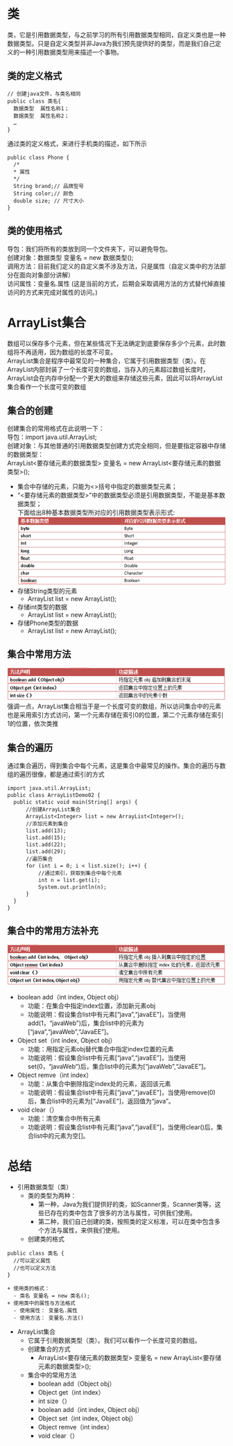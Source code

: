 # 类
  类，它是引用数据类型，与之前学习的所有引用数据类型相同，自定义类也是一种数据类型。只是自定义类型并非Java为我们预先提供好的类型，而是我们自己定义的一种引用数据类型用来描述一个事物。  
## 类的定义格式
  ```
  // 创建java文件，与类名相同
  public class 类名{
    数据类型  属性名称1；
    数据类型  属性名称2；
    …
  }
  ```  
  通过类的定义格式，来进行手机类的描述，如下所示  
  ```
  public class Phone {
    /*
    * 属性
    */
    String brand;// 品牌型号
    String color;// 颜色
    double size; // 尺寸大小
  }
  ```  
## 类的使用格式
  导包：我们将所有的类放到同一个文件夹下，可以避免导包。  
  创建对象：数据类型  变量名 = new 数据类型();  
  调用方法：目前我们定义的自定义类不涉及方法，只是属性（自定义类中的方法部分在面向对象部分讲解）  
  访问属性：变量名.属性 (这是当前的方式，后期会采取调用方法的方式替代掉直接访问的方式来完成对属性的访问。)  
# ArrayList集合
  数组可以保存多个元素，但在某些情况下无法确定到底要保存多少个元素，此时数组将不再适用，因为数组的长度不可变。  
  ArrayList集合是程序中最常见的一种集合，它属于引用数据类型（类）。在ArrayList内部封装了一个长度可变的数组，当存入的元素超过数组长度时，ArrayList会在内存中分配一个更大的数组来存储这些元素，因此可以将ArrayList集合看作一个长度可变的数组  
## 集合的创建
  创建集合的常用格式在此说明一下：  
  导包：import java.util.ArrayList;  
  创建对象：与其他普通的引用数据类型创建方式完全相同，但是要指定容器中存储的数据类型：  
  ArrayList<要存储元素的数据类型> 变量名 = new ArrayList<要存储元素的数据类型>();  
  * 集合中存储的元素，只能为<>括号中指定的数据类型元素；
  * “<要存储元素的数据类型>”中的数据类型必须是引用数据类型，不能是基本数据类型；  
  下面给出8种基本数据类型所对应的引用数据类型表示形式:  
  ![text](https://github.com/AcherLi/Java/blob/master/img/doc0601.png?raw=true)  
  * 存储String类型的元素
    + ArrayList<String> list = new ArrayList<String>();
  * 存储int类型的数据
    + ArrayList<Integer> list = new ArrayList<Integer>(); 
  * 存储Phone类型的数据
    + ArrayList<Phone> list = new ArrayList<Phone>();
## 集合中常用方法
  ![text](https://github.com/AcherLi/Java/blob/master/img/doc0602.png?raw=true)  
  强调一点，ArrayList集合相当于是一个长度可变的数组，所以访问集合中的元素也是采用索引方式访问，第一个元素存储在索引0的位置，第二个元素存储在索引1的位置，依次类推  
## 集合的遍历
  通过集合遍历，得到集合中每个元素，这是集合中最常见的操作。集合的遍历与数组的遍历很像，都是通过索引的方式  
  ```
  import java.util.ArrayList;
  public class ArrayListDemo02 {
  	public static void main(String[] args) {
  		//创建ArrayList集合
  		ArrayList<Integer> list = new ArrayList<Integer>();
  		//添加元素到集合
  		list.add(13);
  		list.add(15);
  		list.add(22);
  		list.add(29);
  		//遍历集合
  		for (int i = 0; i < list.size(); i++) {
  			//通过索引，获取到集合中每个元素
  			int n = list.get(i);
  			System.out.println(n);
  		}
  	}
  }
  ```  
## 集合中的常用方法补充
  ![text](https://github.com/AcherLi/Java/blob/master/img/doc0603.png?raw=true)  
  * boolean add（int index,  Object obj）
    + 功能：在集合中指定index位置，添加新元素obj
    + 功能说明：假设集合list中有元素[“java”,“javaEE”]，当使用add(1，“javaWeb”)后，集合list中的元素为[“java”,“javaWeb”,“JavaEE”]。
  * Object set（int index, Object obj）
    + 功能：用指定元素obj替代集合中指定index位置的元素
    + 功能说明：假设集合list中有元素[“java”,“javaEE”]，当使用set(0，“javaWeb”)后，集合list中的元素为[“javaWeb”,“JavaEE”]。
  * Object remve（int index）
    + 功能：从集合中删除指定index处的元素，返回该元素
    + 功能说明：假设集合list中有元素[“java”,“javaEE”]，当使用remove(0)后，集合list中的元素为[“JavaEE”]，返回值为“java”。
  * void clear（）
    + 功能：清空集合中所有元素
    + 功能说明：假设集合list中有元素[“java”,“javaEE”]，当使用clear()后，集合list中的元素为空[]。  
# 总结
  * 引用数据类型（类）
    + 类的类型为两种：
      - 第一种，Java为我们提供好的类，如Scanner类，Scanner类等，这些已存在的类中包含了很多的方法与属性，可供我们使用。
      - 第二种，我们自己创建的类，按照类的定义标准，可以在类中包含多个方法与属性，来供我们使用。
    + 创建类的格式
  ```
  public class 类名 {
    //可以定义属性
    //也可以定义方法
  }
  ```  
    + 使用类的格式：
      - 类名 变量名 = new 类名();
    + 使用类中的属性与方法格式
      - 使用属性： 变量名.属性
      - 使用方法： 变量名.方法()
  * ArrayList集合
    + 它属于引用数据类型（类）。我们可以看作一个长度可变的数组。
    + 创建集合的方式
      - ArrayList<要存储元素的数据类型> 变量名 = new ArrayList<要存储元素的数据类型>();
    + 集合中的常用方法
      - boolean add（Object obj）
      - Object get（int index）
      - int size（）
      - boolean add（int index,  Object obj）
      - Object set（int index, Object obj）
      - Object remve（int index）
      - void clear（）
